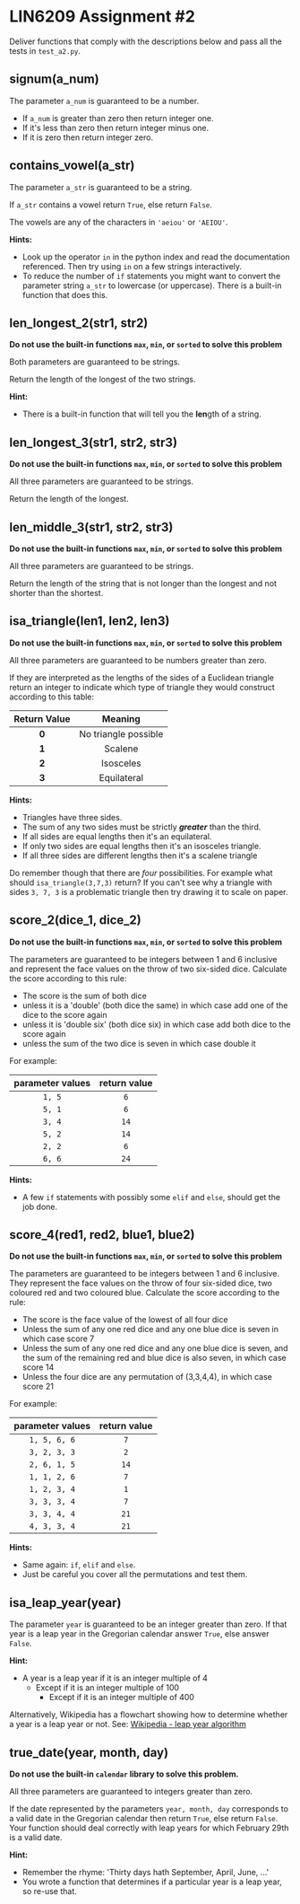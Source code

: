 # LIN6209 Assignment #2

Deliver functions that comply with the descriptions below and
pass all the tests in `test_a2.py`.

## signum(a_num)

The parameter `a_num` is guaranteed to be a number.

* If `a_num` is greater than zero then return integer one.
* If it's less than zero then return integer minus one.
* If it is zero then return integer zero.

## contains_vowel(a_str)

The parameter `a_str` is guaranteed to be a string.

If `a_str` contains a vowel return `True`, else return `False`.

The vowels are any of the characters in `'aeiou'` or `'AEIOU'`.

**Hints:**

* Look up the operator `in` in the python index and read the documentation
  referenced. Then try using `in` on a few strings interactively.
* To reduce the number of `if` statements you might want to convert the
  parameter string `a_str` to lowercase (or uppercase).
  There is a built-in function that does this.

## len_longest_2(str1, str2)

**Do not use the built-in functions `max`, `min`, or `sorted` to solve this problem**

Both parameters are guaranteed to be strings.

Return the length of the longest of the two strings.

**Hint:**

* There is a built-in function that will tell you the **len**gth of a string.

## len_longest_3(str1, str2, str3)

**Do not use the built-in functions `max`, `min`, or `sorted` to solve this problem**

All three parameters are guaranteed to be strings.

Return the length of the longest.

## len_middle_3(str1, str2, str3)

**Do not use the built-in functions `max`, `min`, or `sorted` to solve this problem**

All three parameters are guaranteed to be strings.

Return the length of the string that is not longer than the longest
and not shorter than the shortest.

## isa_triangle(len1, len2, len3)

**Do not use the built-in functions `max`, `min`, or `sorted` to solve this problem**

All three parameters are guaranteed to be numbers greater than zero.

If they are interpreted as the lengths of the sides of a Euclidean triangle
return an integer to indicate which type of triangle they would construct
according to this table:

| Return Value |       Meaning        |
|:------------:|:--------------------:|
|    **0**     | No triangle possible |
|    **1**     |       Scalene        |
|    **2**     |      Isosceles       |
|    **3**     |     Equilateral      |

**Hints:**

* Triangles have three sides.
* The sum of any two sides must be strictly _**greater**_ than the third.
* If all sides are equal lengths then it's an equilateral.
* If only two sides are equal lengths then it's an isosceles triangle.
* If all three sides are different lengths then it's a scalene triangle

Do remember though that there are *_four_* possibilities.
For example what should `isa_triangle(3,7,3)` return?
If you can't see why a triangle with sides `3, 7, 3` is a problematic triangle
then try drawing it to scale on paper.

## score_2(dice_1, dice_2)

**Do not use the built-in functions `max`, `min`, or `sorted` to solve this problem**

The parameters are guaranteed to be integers between 1 and 6 inclusive and
represent the face values on the throw of two six-sided dice.
Calculate the score according to this rule:

* The score is the sum of both dice
* unless it is a 'double' (both dice the same) in which case add one of the dice
  to the score again
* unless it is 'double six' (both dice six) in which case add both dice to the
  score again
* unless the sum of the two dice is seven in which case double it

For example:

| parameter values | return value |
|:----------------:|:------------:|
|      `1, 5`      |     `6`      |
|      `5, 1`      |     `6`      |
|      `3, 4`      |     `14`     |
|      `5, 2`      |     `14`     |
|      `2, 2`      |     `6`      |
|      `6, 6`      |     `24`     |

**Hints:**

* A few `if` statements with possibly some `elif` and `else`, should get the job
  done.

## score_4(red1, red2, blue1, blue2)

**Do not use the built-in functions `max`, `min`, or `sorted` to solve this problem**

The parameters are guaranteed to be integers between 1 and 6 inclusive.
They represent the face values on the throw of four six-sided dice,
two coloured red and two coloured blue.
Calculate the score according to the rule:

* The score is the face value of the lowest of all four dice
* Unless the sum of any one red dice and any one blue dice is seven in which
  case score 7
* Unless the sum of any one red dice and any one blue dice is seven,
  and the sum of the remaining red and blue dice is also seven,
  in which case score 14
* Unless the four dice are any permutation of (3,3,4,4), in which case score 21

For example:

| parameter values | return value |
|:----------------:|:------------:|
|   `1, 5, 6, 6`   |     `7`      |
|   `3, 2, 3, 3`   |     `2`      |
|   `2, 6, 1, 5`   |     `14`     |
|   `1, 1, 2, 6`   |     `7`      |
|   `1, 2, 3, 4`   |     `1`      |
|   `3, 3, 3, 4`   |     `7`      |
|   `3, 3, 4, 4`   |     `21`     |
|   `4, 3, 3, 4`   |     `21`     |

**Hints:**

* Same again: `if`, `elif` and `else`.
* Just be careful you cover all the permutations and test them.

## isa_leap_year(year)

The parameter `year` is guaranteed to be an integer greater than zero.
If that year is a leap year in the Gregorian calendar answer `True`, else
answer `False`.

**Hint:**

* A year is a leap year if it is an integer multiple of 4
    * Except if it is an integer multiple of 100
        * Except if it is an integer multiple of 400

Alternatively, Wikipedia has a flowchart showing how to determine whether a
year is a leap year or not.
See: [Wikipedia - leap year algorithm](https://en.wikipedia.org/wiki/File:Leap_Year_Algorithm.png)

## true_date(year, month, day)

**Do not use the built-in `calendar` library to solve this problem.**

All three parameters are guaranteed to integers greater than zero.

If the date represented by the parameters `year, month, day` corresponds to a
valid date in the Gregorian calendar then return `True`, else return `False`.
Your function should deal correctly with leap years for which February 29th
is a valid date.

**Hint:**

* Remember the rhyme: 'Thirty days hath September, April, June, ...'
* You wrote a function that determines if a particular year is a leap year, so
  re-use that.
